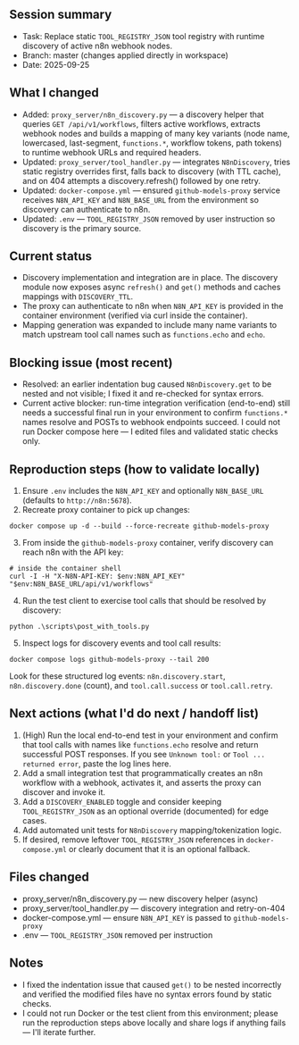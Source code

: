 ## Session summary

- Task: Replace static `TOOL_REGISTRY_JSON` tool registry with runtime discovery of active n8n webhook nodes.
- Branch: master (changes applied directly in workspace)
- Date: 2025-09-25

## What I changed

- Added: `proxy_server/n8n_discovery.py` — a discovery helper that queries `GET /api/v1/workflows`, filters active workflows, extracts webhook nodes and builds a mapping of many key variants (node name, lowercased, last-segment, `functions.*`, workflow tokens, path tokens) to runtime webhook URLs and required headers.
- Updated: `proxy_server/tool_handler.py` — integrates `N8nDiscovery`, tries static registry overrides first, falls back to discovery (with TTL cache), and on 404 attempts a discovery.refresh() followed by one retry.
- Updated: `docker-compose.yml` — ensured `github-models-proxy` service receives `N8N_API_KEY` and `N8N_BASE_URL` from the environment so discovery can authenticate to n8n.
- Updated: `.env` — `TOOL_REGISTRY_JSON` removed by user instruction so discovery is the primary source.

## Current status

- Discovery implementation and integration are in place. The discovery module now exposes async `refresh()` and `get()` methods and caches mappings with `DISCOVERY_TTL`.
- The proxy can authenticate to n8n when `N8N_API_KEY` is provided in the container environment (verified via curl inside the container).
- Mapping generation was expanded to include many name variants to match upstream tool call names such as `functions.echo` and `echo`.

## Blocking issue (most recent)

- Resolved: an earlier indentation bug caused `N8nDiscovery.get` to be nested and not visible; I fixed it and re-checked for syntax errors.
- Current active blocker: run-time integration verification (end-to-end) still needs a successful final run in your environment to confirm `functions.*` names resolve and POSTs to webhook endpoints succeed. I could not run Docker compose here — I edited files and validated static checks only.

## Reproduction steps (how to validate locally)

1. Ensure `.env` includes the `N8N_API_KEY` and optionally `N8N_BASE_URL` (defaults to `http://n8n:5678`).
2. Recreate proxy container to pick up changes:

```pwsh
docker compose up -d --build --force-recreate github-models-proxy
```

3. From inside the `github-models-proxy` container, verify discovery can reach n8n with the API key:

```pwsh
# inside the container shell
curl -I -H "X-N8N-API-KEY: $env:N8N_API_KEY" "$env:N8N_BASE_URL/api/v1/workflows"
```

4. Run the test client to exercise tool calls that should be resolved by discovery:

```pwsh
python .\scripts\post_with_tools.py
```

5. Inspect logs for discovery events and tool call results:

```pwsh
docker compose logs github-models-proxy --tail 200
```

Look for these structured log events: `n8n.discovery.start`, `n8n.discovery.done` (count), and `tool.call.success` or `tool.call.retry`.

## Next actions (what I'd do next / handoff list)

1. (High) Run the local end-to-end test in your environment and confirm that tool calls with names like `functions.echo` resolve and return successful POST responses. If you see `Unknown tool:` or `Tool ... returned error`, paste the log lines here.
2. Add a small integration test that programmatically creates an n8n workflow with a webhook, activates it, and asserts the proxy can discover and invoke it.
3. Add a `DISCOVERY_ENABLED` toggle and consider keeping `TOOL_REGISTRY_JSON` as an optional override (documented) for edge cases.
4. Add automated unit tests for `N8nDiscovery` mapping/tokenization logic.
5. If desired, remove leftover `TOOL_REGISTRY_JSON` references in `docker-compose.yml` or clearly document that it is an optional fallback.

## Files changed

- proxy_server/n8n_discovery.py — new discovery helper (async)
- proxy_server/tool_handler.py — discovery integration and retry-on-404
- docker-compose.yml — ensure `N8N_API_KEY` is passed to `github-models-proxy`
- .env — `TOOL_REGISTRY_JSON` removed per instruction

## Notes

- I fixed the indentation issue that caused `get()` to be nested incorrectly and verified the modified files have no syntax errors found by static checks.
- I could not run Docker or the test client from this environment; please run the reproduction steps above locally and share logs if anything fails — I'll iterate further.
